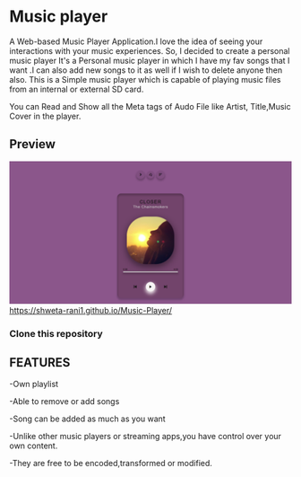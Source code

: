<h1>Music player</h2>

A Web-based Music Player Application.I love the idea of seeing your interactions with your music experiences. So, I decided to create a personal music player
It's a Personal music player in which I have my fav songs that I want .I can also add new songs to it as well if I wish to delete anyone then also.
This is a Simple music player which is capable of playing music files from an internal or external SD card. 

You can Read and Show all the Meta tags of Audo File like Artist, Title,Music Cover in the player.
 
 <h2>Preview</h2>
  
![](Screenshot.png)
https://shweta-rani1.github.io/Music-Player/
<h3>Clone this repository</h3>

<h2>FEATURES</h2>

-Own playlist

-Able to remove or add songs

-Song can be added as much as you want

-Unlike other music players or streaming apps,you have control over your own content.

-They are free to be encoded,transformed or modified. 




